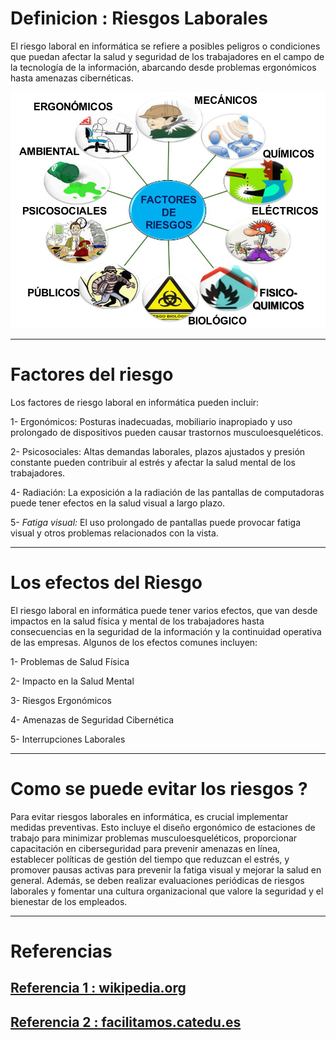 # Definicion : Riesgos Laborales 


El riesgo laboral en informática se refiere a posibles peligros o condiciones que puedan afectar la salud y seguridad de los trabajadores en el campo de la tecnología de la información, abarcando desde problemas ergonómicos hasta amenazas cibernéticas.


<img src="/2.jpg" alt="foto" width="600px">

***
# Factores del riesgo

Los factores de riesgo laboral en informática pueden incluir:

  1- Ergonómicos: Posturas inadecuadas, mobiliario inapropiado y uso prolongado de dispositivos pueden causar trastornos musculoesqueléticos.

  2- Psicosociales: Altas demandas laborales, plazos ajustados y presión constante pueden contribuir al estrés y afectar la salud mental de los trabajadores.

  4- Radiación: La exposición a la radiación de las pantallas de computadoras puede tener efectos en la salud visual a largo plazo.

5-  *Fatiga visual:* El uso prolongado de pantallas puede provocar fatiga visual y otros problemas relacionados con la vista.
***
# Los efectos del Riesgo 

El riesgo laboral en informática puede tener varios efectos, que van desde impactos en la salud física y mental de los trabajadores hasta consecuencias en la seguridad de la información y la continuidad operativa de las empresas. Algunos de los efectos comunes incluyen:

    
1- Problemas de Salud Física

2- Impacto en la Salud Mental

  3- Riesgos Ergonómicos
  
  4- Amenazas de Seguridad Cibernética
    
   5- Interrupciones Laborales
   
***
# Como se puede evitar los riesgos ?

Para evitar riesgos laborales en informática, es crucial implementar medidas preventivas. Esto incluye el diseño ergonómico de estaciones de trabajo para minimizar problemas musculoesqueléticos, proporcionar capacitación en ciberseguridad para prevenir amenazas en línea, establecer políticas de gestión del tiempo que reduzcan el estrés, y promover pausas activas para prevenir la fatiga visual y mejorar la salud en general. Además, se deben realizar evaluaciones periódicas de riesgos laborales y fomentar una cultura organizacional que valore la seguridad y el bienestar de los empleados.

***


# Referencias
## [Referencia 1 : wikipedia.org](https://en.wikipedia.org/wiki/Occupational_hazard)
## [Referencia 2 : facilitamos.catedu.es](https://facilitamos.catedu.es/previo/fpinformatica/INFOR_U2_1_riesgo_laboral_y_medio_ambienteZIP/wiki_sobre_los_riesgos_laborables_y_las_medidas_preventivas.html)











